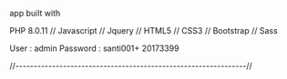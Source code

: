 app built with

PHP 8.0.11 // Javascript // Jquery // HTML5 // CSS3 // Bootstrap // Sass

User : admin
Password : santi001+
20173399

//---------------------------------------------------------------//
